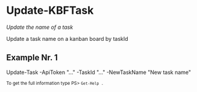 # Update-KBFTask

*Update the name of a task*

Update a task name on a kanban board by taskId

## Example Nr. 1
Update-Task -ApiToken "..." -TaskId "..." -NewTaskName "New task name"


<small>To get the full information type PS> `Get-Help .`</small>
